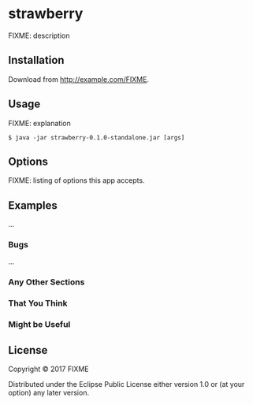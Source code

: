 # strawberry

FIXME: description

## Installation

Download from http://example.com/FIXME.

## Usage

FIXME: explanation

    $ java -jar strawberry-0.1.0-standalone.jar [args]

## Options

FIXME: listing of options this app accepts.

## Examples

...

### Bugs

...

### Any Other Sections
### That You Think
### Might be Useful

## License

Copyright © 2017 FIXME

Distributed under the Eclipse Public License either version 1.0 or (at
your option) any later version.
